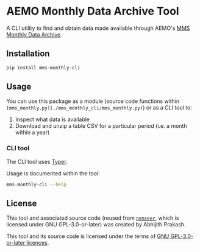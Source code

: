 # AEMO Monthly Data Archive Tool

A CLI utility to find and obtain data made available through AEMO's [MMS Monthly Data Archive](http://www.nemweb.com.au/Data_Archive/Wholesale_Electricity/MMSDM/").

## Installation

```bash
pip install mms-monthly-cli
```

## Usage

You can use this package as a module (source code functions within `[mms_monthly.py](./mms_monthly_cli/mms_monthly.py)`) or as a CLI tool to:

1. Inspect what data is available
2. Download and unzip a table CSV for a particular period (i.e. a month within a year)

### CLI tool

The CLI tool uses [Typer](https://typer.tiangolo.com/).

Usage is documented within the tool:
```bash
mms-monthly-cli --help
```
## License

This tool and associated source code (reused from [`nemseer`](https://github.com/UNSW-CEEM/NEMSEER), which is licensed under GNU GPL-3.0-or-later) was created by Abhijith Prakash.

This tool and its source code is licensed under the terms of [GNU GPL-3.0-or-later licences](./LICENSE).
